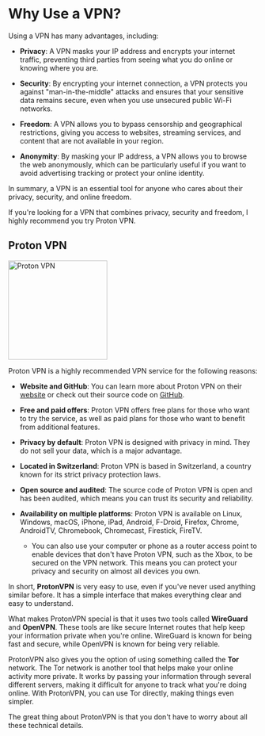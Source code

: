 # Why Use a VPN?

Using a VPN has many advantages, including:

- **Privacy**: A VPN masks your IP address and encrypts your internet traffic, preventing third parties from seeing what you do online or knowing where you are.

- **Security**: By encrypting your internet connection, a VPN protects you against "man-in-the-middle" attacks and ensures that your sensitive data remains secure, even when you use unsecured public Wi-Fi networks.

- **Freedom**: A VPN allows you to bypass censorship and geographical restrictions, giving you access to websites, streaming services, and content that are not available in your region.

- **Anonymity**: By masking your IP address, a VPN allows you to browse the web anonymously, which can be particularly useful if you want to avoid advertising tracking or protect your online identity.

In summary, a VPN is an essential tool for anyone who cares about their privacy, security, and online freedom.

If you're looking for a VPN that combines privacy, security and freedom, I highly recommend you try Proton VPN.
## Proton VPN
<a href="https://protonvpn.com">
    <img src="https://res.cloudinary.com/dbulfrlrz/image/upload/v1693233227/static/logos/proton-vpn-trademark_xiobqc.svg" alt="Proton VPN" width="200"/>
</a>

Proton VPN is a highly recommended VPN service for the following reasons:

- **Website and GitHub**: You can learn more about Proton VPN on their [website](https://protonvpn.com) or check out their source code on [GitHub](https://github.com/ProtonVPN).

- **Free and paid offers**: Proton VPN offers free plans for those who want to try the service, as well as paid plans for those who want to benefit from additional features.

- **Privacy by default**: Proton VPN is designed with privacy in mind. They do not sell your data, which is a major advantage.

- **Located in Switzerland**: Proton VPN is based in Switzerland, a country known for its strict privacy protection laws.

- **Open source and audited**: The source code of Proton VPN is open and has been audited, which means you can trust its security and reliability.

- **Availability on multiple platforms**: Proton VPN is available on Linux, Windows, macOS, iPhone, iPad, Android, F-Droid, Firefox, Chrome, AndroidTV, Chromebook, Chromecast, Firestick, FireTV.
    - You can also use your computer or phone as a router access point to enable devices that don't have Proton VPN, such as the Xbox, to be secured on the VPN network.
This means you can protect your privacy and security on almost all devices you own.

In short, **ProtonVPN** is very easy to use, even if you've never used anything similar before. It has a simple interface that makes everything clear and easy to understand.

What makes ProtonVPN special is that it uses two tools called **WireGuard** and **OpenVPN**. These tools are like secure Internet routes that help keep your information private when you're online. WireGuard is known for being fast and secure, while OpenVPN is known for being very reliable.

ProtonVPN also gives you the option of using something called the **Tor** network. The Tor network is another tool that helps make your online activity more private. It works by passing your information through several different servers, making it difficult for anyone to track what you're doing online. With ProtonVPN, you can use Tor directly, making things even simpler.

The great thing about ProtonVPN is that you don't have to worry about all these technical details.
